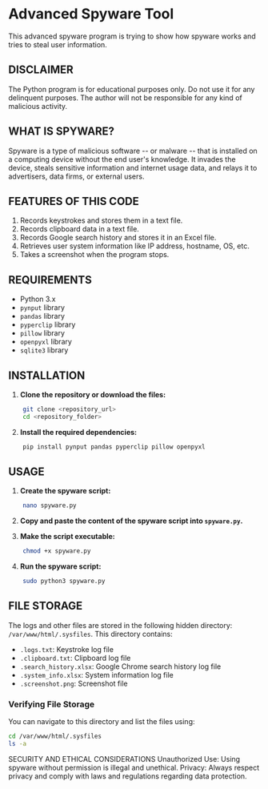 # Advanced Spyware Tool

This advanced spyware program is trying to show how spyware works and tries to steal user information.

## DISCLAIMER

The Python program is for educational purposes only. Do not use it for any delinquent purposes. The author will not be responsible for any kind of malicious activity.

## WHAT IS SPYWARE?

Spyware is a type of malicious software -- or malware -- that is installed on a computing device without the end user's knowledge. It invades the device, steals sensitive information and internet usage data, and relays it to advertisers, data firms, or external users.

## FEATURES OF THIS CODE

1. Records keystrokes and stores them in a text file.
2. Records clipboard data in a text file.
3. Records Google search history and stores it in an Excel file.
4. Retrieves user system information like IP address, hostname, OS, etc.
5. Takes a screenshot when the program stops.

## REQUIREMENTS

- Python 3.x
- `pynput` library
- `pandas` library
- `pyperclip` library
- `pillow` library
- `openpyxl` library
- `sqlite3` library

## INSTALLATION

1. **Clone the repository or download the files:**

```bash
    git clone <repository_url>
    cd <repository_folder>
```

2. **Install the required dependencies:**

```bash
    pip install pynput pandas pyperclip pillow openpyxl
```

## USAGE

1. **Create the spyware script:**

```bash
    nano spyware.py
```

2. **Copy and paste the content of the spyware script into `spyware.py`.**

3. **Make the script executable:**

```bash
    chmod +x spyware.py
```

4. **Run the spyware script:**

```bash
    sudo python3 spyware.py
```

## FILE STORAGE

The logs and other files are stored in the following hidden directory: `/var/www/html/.sysfiles`. This directory contains:

- `.logs.txt`: Keystroke log file
- `.clipboard.txt`: Clipboard log file
- `.search_history.xlsx`: Google Chrome search history log file
- `.system_info.xlsx`: System information log file
- `.screenshot.png`: Screenshot file

### Verifying File Storage

You can navigate to this directory and list the files using:

```bash
cd /var/www/html/.sysfiles
ls -a
```

SECURITY AND ETHICAL CONSIDERATIONS
Unauthorized Use: Using spyware without permission is illegal and unethical.
Privacy: Always respect privacy and comply with laws and regulations regarding data protection.